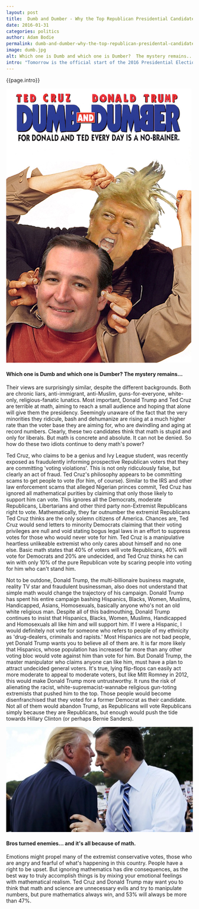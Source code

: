 ```yaml
---
layout: post
title:  Dumb and Dumber - Why the Top Republican Presidential Candidates Suck at Math
date: 2016-01-31
categories: politics
author: Adam Bodie
permalink: dumb-and-dumber-why-the-top-republican-presidental-candidates-suck-at-math
image: dumb.jpg
alt: Which one is Dumb and which one is Dumber?  The mystery remains...
intro: "Tomorrow is the official start of the 2016 Presidential Election process in the United States, with the Iowa Caucus deciding who becomes the first leader in the race. Although it's no guarantee the winner of the Iowa Caucus becomes the nominee (i.e Mike Huckabee in 2008 and Rick Santorum in 2012 on the Republican side), it does say something about each party in general. With all of that said, the top two ranked Republican candidates in Iowa, Donald Trump and Ted Cruz, have pushed the bounds on extremism and pure hatred. It's no wonder establish Republicans are actively concerned about these two winning the Republican nomination, as some Republicans are smarter than others."
---
```


<div class="article">
<p>{{page.intro}}</p>

<div class="blog-pic">
		<img src="img/dumb.jpg" data-toggle="tooltip" title="Which one is Dumb and which one is Dumber?  The mystery remains..." class="image block img-responsive">
	<h4>Which one is Dumb and which one is Dumber?  The mystery remains...</h4>
</div>

<p>Their views are surprisingly similar, despite the different backgrounds.  Both are chronic liars, anti-immigrant, anti-Muslim, guns-for-everyone, white-only, religious-fanatic lunatics.  Most important, Donald Trump and Ted Cruz are terrible at math, aiming to reach a small audience and hoping that alone will give them the presidency.  Seemingly unaware of the fact that the very minorities they ridicule, bash and dehumanize are rising at a much higher rate than the voter base they are aiming for, who are dwindling and aging at record numbers.  Clearly, these two candidates think that math is stupid and only for liberals.  But math is concrete and absolute.  It can not be denied.  So how do these two idiots continue to deny math's power?</p>

<p>Ted Cruz, who claims to be a genius and Ivy League student, was recently exposed as fraudulently informing prospective Republican voters that they are committing 'voting violations'.  This is not only ridiculously false, but clearly an act of fraud.  Ted Cruz's philosophy appears to be committing scams to get people to vote (for him, of course).  Similar to the IRS and other law enforcement scams that alleged Nigerian princes commit, Ted Cruz has ignored all mathematical purities by claiming that only those likely to support him can vote.  This ignores all the Democrats, moderate Republicans, Libertarians and other third party non-Extremist Republicans right to vote.  Mathematically, they far outnumber the extremist Republicans Ted Cruz thinks are the only solemn citizens of America.  Chances are, Ted Cruz would send letters to minority Democrats claiming that their voting privileges are null and void stating bogus legal laws in an effort to suppress votes for those who would never vote for him.  Ted Cruz is a manipulative heartless unlikeable extremist who only cares about himself and no one else.  Basic math states that 40% of voters will vote Republicans, 40% will vote for Democrats and 20% are undecided, and Ted Cruz thinks he can win with only 10% of the pure Republican vote by scaring people into voting for him who can't stand him.</p>

<p>Not to be outdone, Donald Trump, the multi-billionaire business magnate, reality TV star and fraudulent businessman, also does not understand that simple math would change the trajectory of his campaign.  Donald Trump has spent his entire campaign bashing Hispanics, Blacks, Women, Muslims, Handicapped, Asians, Homosexuals, basically anyone who's not an old white religious man.  Despite all of this badmouthing, Donald Trump continues to insist that Hispanics, Blacks, Women, Muslims, Handicapped and Homosexuals all like him and will support him.  If I were a Hispanic, I would definitely not vote for someone who refers to people of my ethnicity as 'drug-dealers, criminals and rapists.'  Most Hispanics are not bad people, yet Donald Trump wants you to believe all of them are.  It is far more likely that Hispanics, whose population has increased far more than any other voting bloc would vote against him than vote for him.  But Donald Trump, the master manipulator who claims anyone can like him, must have a plan to attract undecided general voters.  It's true, lying flip-flops can easily act more moderate to appeal to moderate voters, but like Mitt Romney in 2012, this would make Donald Trump more untrustworthy.  It runs the risk of alienating the racist, white-supremacist-wannabe religious gun-toting extremists that pushed him to the top.  Those people would become disenfranchised that they voted for a former Democrat as their candidate.  Not all of them would abandon Trump, as Republicans will vote Republicans simply because they are Republicans, but enough would push the tide towards Hillary Clinton (or perhaps Bernie Sanders).</p>


<div class="blog-pic">
		<img src="img/dumber.jpg" data-toggle="tooltip" title="Bros turned enemies... and it's all because of math." class="image block img-responsive">
	<h4>Bros turned enemies... and it's all because of math.</h4>
</div>

<p>Emotions might propel many of the extremist conservative votes, those who are angry and fearful of what's happening in this country.  People have a right to be upset.  But ignoring mathematics has dire consequences, as the best way to truly accomplish things is by mixing your emotional feelings with mathematical realism.  Ted Cruz and Donald Trump may want you to think that math and science are unnecessary evils and try to manipulate numbers, but pure mathematics always win, and 53% will always be more than 47%.</p>
</div>
